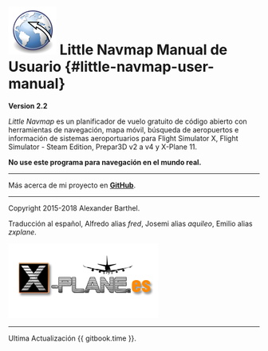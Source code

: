 # ![Little Navmap](../images/littlenavmap.svg "Little Navmap") Little Navmap Manual de Usuario {#little-navmap-user-manual}

**Version 2.2**

_Little Navmap_ es un planificador de vuelo gratuito de código abierto con herramientas de navegación, mapa móvil, búsqueda de aeropuertos e información de sistemas aeroportuarios para Flight Simulator X, Flight Simulator - Steam Edition, Prepar3D v2 a v4 y X-Plane 11.

**No use este programa para navegación en el mundo real.**

---

Más acerca de mi proyecto en [**GitHub**](https://albar965.github.io).

---

Copyright 2015-2018 Alexander Barthel. 

Traducción al español, Alfredo alias _fred_, Josemi alias _aquileo_, Emilio alias _zxplane_.

[![X-PLANE.es](../images/Firma_x-plane_es.png)](http://www.x-plane.es/)

---

Ultima Actualización {{ gitbook.time }}.



